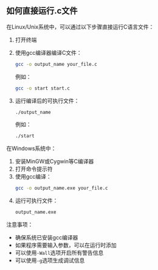 ## 如何直接运行.c文件

在Linux/Unix系统中，可以通过以下步骤直接运行C语言文件：

1. 打开终端
2. 使用gcc编译器编译C文件：
   ```bash
   gcc -o output_name your_file.c
   ```
   例如：
   ```bash
   gcc -o start start.c
   ```
   
3. 运行编译后的可执行文件：
   ```bash
   ./output_name
   ```
   例如：
   ```bash
   ./start
   ```

在Windows系统中：

1. 安装MinGW或Cygwin等C编译器
2. 打开命令提示符
3. 使用gcc编译：
   ```bash
   gcc -o output_name.exe your_file.c
   ```
4. 运行可执行文件：
   ```bash
   output_name.exe
   ```

注意事项：
- 确保系统已安装gcc编译器
- 如果程序需要输入参数，可以在运行时添加
- 可以使用`-Wall`选项开启所有警告信息
- 可以使用`-g`选项生成调试信息
